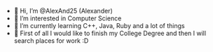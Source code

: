 - 👋 Hi, I’m @AlexAnd25 (Alexander)
- 👀 I’m interested in Computer Science
- 🌱 I’m currently learning C++, Java, Ruby and a lot of things
- 💞️ First of all I would like to finish my College Degree and then I will search places for work :D
<!---
AlexAnd25/AlexAnd25 is a ✨ special ✨ repository because its `README.md` (this file) appears on your GitHub profile.
You can click the Preview link to take a look at your changes.
--->
